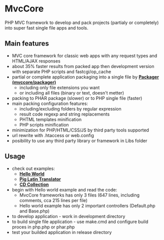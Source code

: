 # MvcCore
PHP MVC framework to develop and pack projects (partialy or completely) into super fast single file apps and tools.

## Main features
- MVC core framework for classic web apps with any request types and HTML/AJAX responses
- about 35% faster results from packed app then development version with separate PHP scripts and fastcgi/op_cache
- partial or complete application packaging into a single file by [**Packager (mvccore/packager)**](https://github.com/mvccore/packager)
	- including only file extensions you want
	- or including all files (binary or text, doesn't metter)
- packing to PHAR package (slower) or to PHP single file (faster)
- main packing configuration features:
	- including/excluding folders by regular expression
	- result code regexp and string replacements
	- PHTML templates minification
	- PHP scripts minification
- minimization for PHP/HTML/CSS/JS by third party tools supported
- url rewrite with .htaccess or web.config
- posibility to use any third party library or framework in Libs folder

## Usage
- check out examples:
	- [**Hello World**](https://github.com/mvccore/example-helloworld)
	- [**Pig Latin Translator**](https://github.com/mvccore/example-translator)
	- [**CD Collection**](https://github.com/mvccore/example-cdcol)
- begin with Hello world example and read the code:
	- MvcCore frameworks has only 3 files (647 lines, including comments, cca 215 lines per file)
	- Hello world example has only 2 important controllers (Default.php and Base.php)
- to develop application - work in development directory
- to build single file application - use make.cmd and configure build proces in php.php or phar.php
- test your builded application in release directory
